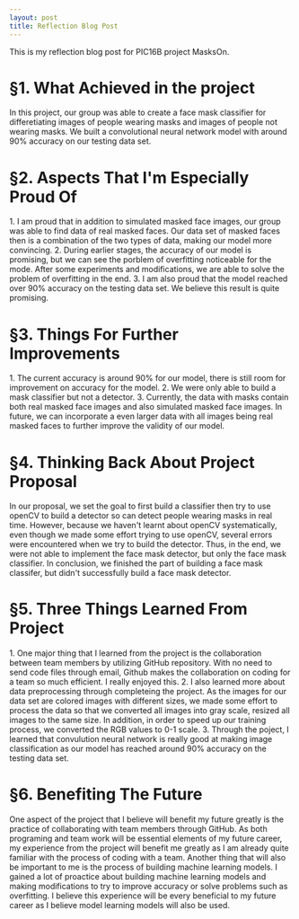 ```yaml
---
layout: post
title: Reflection Blog Post
---
```


This is my reflection blog post for PIC16B project MasksOn.

<h1>§1. What Achieved in the project</h1>
In this project, our group was able to create a face mask classifier for differetiating images of people wearing masks and images of people not wearing masks.   
We built a convolutional neural network model with around 90% accuracy on our testing data set. 

<h1>§2. Aspects That I'm Especially Proud Of</h1>
1. I am proud that in addition to simulated masked face images, our group was able to find data of real masked faces. Our data set of masked faces then is a combination of the two types of data, making our model more convincing.                 
2. During earlier stages, the accuracy of our model is promising, but we can see the porblem of overfitting noticeable for the mode. After some experiments and modifications, we are able to solve the problem of overfitting in the end. 
3. I am also proud that the model reached over 90% accuracy on the testing data set. We believe this result is quite promising. 
 
<h1>§3. Things For Further Improvements</h1>
1. The current accuracy is around 90% for our model, there is still room for improvement on accuracy for the model.
2. We were only able to build a mask classifier but not a detector.
3. Currently, the data with masks contain both real masked face images and also simulated masked face images. In future, we can incorporate a even larger data with all images being real masked faces to further improve the validity of our model.

<h1>§4. Thinking Back About Project Proposal</h1>
In our proposal, we set the goal to first build a classifier then try to use openCV to build a detector so can detect people wearing masks in real time. 
However, because we haven't learnt about openCV systematically, even though we made some effort trying to use openCV, several errors were encountered when we try to build the detector.  
Thus, in the end, we were not able to implement the face mask detector, but only the face mask classifier.
In conclusion, we finished the part of building a face mask classifer, but didn't successfully build a face mask detector. 

<h1>§5. Three Things Learned From Project</h1>
1. One major thing that I learned from the project is the collaboration between team members by utilizing GitHub repository. With no need to send code files through email, Github makes the collaboration on coding for a team so much efficient. I really enjoyed this. 
2. I also learned more about data preprocessing through completeing the project. As the images for our data set are colored images with different sizes, we made some effort to process the data so that we converted all images into gray scale, resized all images to the same size. In addition, in order to speed up our training process, we converted the RGB values to 0-1 scale.
3. Through the poject, I learned that convulution neural network is really good at making image classification as our model has reached around 90% accuracy on the testing data set. 

<h1>§6. Benefiting The Future</h1>
One aspect of the project that I believe will benefit my future greatly is the practice of collaborating with team members through GitHub.
As both programing and team work will be essential elements of my future career, my experience from the project will benefit me greatly as I am already quite familiar with the process of coding with a team.
Another thing that will also be important to me is the process of building machine learning models. I gained a lot of proactice about building machine learning models and making modifications to try to improve accuracy or solve problems such as overfitting. I believe this experience will be every beneficial to my future career as I believe model learning models will also be used. 

